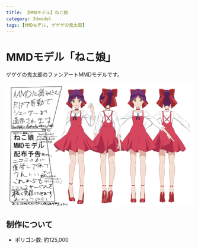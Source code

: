 ```yaml
---
title: 【MMDモデル】ねこ娘
category: 3dmodel
tags: [MMDモデル, ゲゲゲの鬼太郎]
---
```


# MMDモデル「ねこ娘」

ゲゲゲの鬼太郎のファンアートMMDモデルです。

![ねこ娘サンプル画像](assets/images/works/11450277.png)

## 制作について
- ポリゴン数: 約125,000
